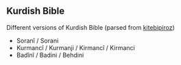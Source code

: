 ## Kurdish Bible
Different versions of Kurdish Bible (parsed from [kitebipiroz](kitebipiroz.com))

* Soranî / Sorani
* Kurmancî / Kurmanji / Kirmancî / Kirmanci
* Badînî / Badini / Behdini
